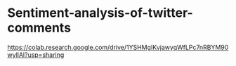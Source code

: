 # Sentiment-analysis-of-twitter-comments

https://colab.research.google.com/drive/1YSHMgIKvjawyqWfLPc7nRBYM90wyllAl?usp=sharing
